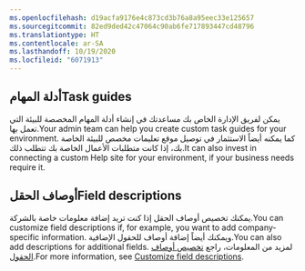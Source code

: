 ```yaml
---
ms.openlocfilehash: d19acfa9176e4c873cd3b76a8a95eec33e125657
ms.sourcegitcommit: 82ed9ded42c47064c90ab6fe717893447cd48796
ms.translationtype: HT
ms.contentlocale: ar-SA
ms.lasthandoff: 10/19/2020
ms.locfileid: "6071913"
---
```

## <a name="task-guides"></a><span data-ttu-id="285c0-101">أدلة المهام</span><span class="sxs-lookup"><span data-stu-id="285c0-101">Task guides</span></span>

<span data-ttu-id="285c0-102">يمكن لفريق الإدارة الخاص بك مساعدتك في إنشاء أدلة المهام المخصصة للبيئة التي تعمل بها.</span><span class="sxs-lookup"><span data-stu-id="285c0-102">Your admin team can help you create custom task guides for your environment.</span></span> <span data-ttu-id="285c0-103">كما يمكنه أيضاً الاستثمار في توصيل موقع تعليمات مخصص للبيئة الخاصة بك، إذا كانت متطلبات الأعمال الخاصة بك تتطلب ذلك.</span><span class="sxs-lookup"><span data-stu-id="285c0-103">It can also invest in connecting a custom Help site for your environment, if your business needs require it.</span></span>

## <a name="field-descriptions"></a><span data-ttu-id="285c0-104">أوصاف الحقل</span><span class="sxs-lookup"><span data-stu-id="285c0-104">Field descriptions</span></span>

<span data-ttu-id="285c0-105">يمكنك تخصيص أوصاف الحقل إذا كنت تريد إضافة معلومات خاصة بالشركة.</span><span class="sxs-lookup"><span data-stu-id="285c0-105">You can customize field descriptions if, for example, you want to add company-specific information.</span></span> <span data-ttu-id="285c0-106">ويمكنك أيضاً إضافة أوصاف للحقول الإضافية.</span><span class="sxs-lookup"><span data-stu-id="285c0-106">You can also add descriptions for additional fields.</span></span> <span data-ttu-id="285c0-107">لمزيد من المعلومات، راجع [تخصيص أوصاف الحقول](https://docs.microsoft.com/dynamics365/fin-ops-core/dev-itpro/user-interface/customize-field-help/?azure-portal=true).</span><span class="sxs-lookup"><span data-stu-id="285c0-107">For more information, see [Customize field descriptions](https://docs.microsoft.com/dynamics365/fin-ops-core/dev-itpro/user-interface/customize-field-help/?azure-portal=true).</span></span>


